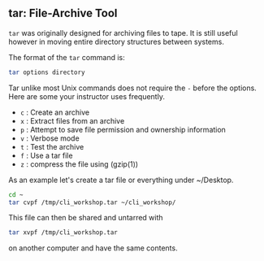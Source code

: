 ## tar: File-Archive Tool

`tar` was originally designed for archiving files to tape. It is still useful however in moving entire directory structures between systems.

The format of the `tar` command is:

```bash
tar options directory
```
Tar unlike most Unix commands does not require the `-` before the options. Here are some your instructor uses frequently.

* `c` : Create an archive
* `x` : Extract files from an archive
* `p` : Attempt to save file permission and ownership information
* `v` : Verbose mode
* `t` : Test the archive
* `f` : Use a tar file 
* `z` : compress the file using (gzip(1))

As an example let's create a tar file or everything under ~/Desktop.

```bash
cd ~
tar cvpf /tmp/cli_workshop.tar ~/cli_workshop/
```
This file can then be shared and untarred with

```bash
tar xvpf /tmp/cli_workshop.tar 
```
on another computer and have the same contents.
